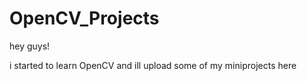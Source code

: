 # OpenCV_Projects
hey guys! 

i started to learn OpenCV and ill upload some of my miniprojects here 
